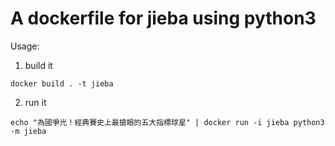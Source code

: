 # A dockerfile for jieba using python3

Usage:

1) build it

```docker build . -t jieba```

2) run it

```echo "為國爭光！經典賽史上最搶眼的五大指標球星" | docker run -i jieba python3 -m jieba```
